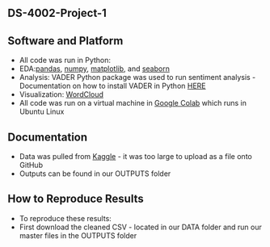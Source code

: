 ## DS-4002-Project-1

## Software and Platform 

* All code was run in Python:
* EDA:[pandas](https://pypi.org/project/pandas/), [numpy](https://pypi.org/project/numpy/), [matplotlib](https://pypi.org/project/matplotlib/), and [seaborn](https://pypi.org/project/seaborn/)
* Analysis: VADER Python package was used to run sentiment analysis - Documentation on how to install VADER in Python [HERE](https://pypi.org/project/vaderSentiment/)
* Visualization: [WordCloud](https://pypi.org/project/wordcloud/)
* All code was run on a virtual machine in [Google Colab](https://colab.research.google.com/) which runs in Ubuntu Linux

## Documentation 
* Data was pulled from [Kaggle](https://www.kaggle.com/datasets/manchunhui/us-election-2020-tweets/code) - it was too large to upload as a file onto GitHub
* Outputs can be found in our OUTPUTS folder

## How to Reproduce Results 
* To reproduce these results:
* First download the cleaned CSV - located in our DATA folder and run our master files in the OUTPUTS folder 
